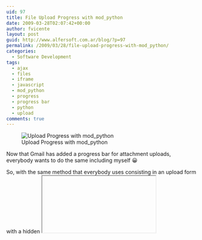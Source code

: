 ```yaml
---
uid: 97
title: File Upload Progress with mod_python
date: 2009-03-28T02:07:42+00:00
author: fvicente
layout: post
guid: http://www.alfersoft.com.ar/blog/?p=97
permalink: /2009/03/28/file-upload-progress-with-mod_python/
categories:
  - Software Development
tags:
  - ajax
  - files
  - iframe
  - javascript
  - mod_python
  - progress
  - progress bar
  - python
  - upload
comments: true
---
```

<figure>
	<img title="Upload Progress with mod_python" src="{{ site.baseurl }}/images/uprogress.jpg" alt="Upload Progress with mod_python" />
	<figcaption class="wp-caption-text">Upload Progress with mod_python</figcaption>
</figure>

Now that Gmail has added a progress bar for attachment uploads, everybody wants to do the same including myself  😀 

So, with the same method that everybody uses consisting in an upload form with a hidden <iframe> as target, and then a periodic Ajax request to update the progress, I made a simple implementation using mod_python on the server side&#8230; This is a veeery simple example, like everything that you do with Python.

Additionally I&#8217;ve added an upload size limit control based in examples that can be found in the mod_python forum site. Use the source Luke!

See <a title="Upload Progress Demo" href="http://www.alfersoft.com.ar/uprogress/" target="_blank">LIVE DEMO!</a>

<!--more-->

## Libraries that I used for this example

The fancy JavaScript progress bar is from <a title="Bramus!" href="http://www.bram.us/" target="_blank">Bramus</a>, I just changed the default options, renamed the main script file to progressbar.js and the images just because I like everything in lower case. See the copyright inside the file or visit the site for more information.

<a title="Prototype.js" href="http://www.prototypejs.org/" target="_blank">Prototype.js</a>: this well known library to avoid cross-browser compatibility issues, is small and practical. I use it in almost all my web projects. Also Bramus requires this library. If you don&#8217;t like it for some reason you will need to replace many many many functions like $() which is an improved getElementById(), or the Hash class that I use to track in-progress uploads, JSON encoding, etc. etc. You don&#8217;t want to remove it, seriously.

<a title="simplejson" href="http://code.google.com/p/simplejson/" target="_blank">simplejson</a>: A python library to encode/decode JSON objects. I use this one for the messaging between the server and the page. In my opinion JSON is more efficient than XML because it generates more compact and still human-readable outputs. But you can use XML or any other method by modifying the example as you like.

## Download example

Start by downloading the <a title="Source code for uprogress example" href="https://github.com/fvicente/uprogress/archive/master.zip" target="_blank">source code for this example</a>. I decided to release the code under BSD license, so you can use it for whatever you want.

The source is organized like the following illustration:

<figure>
	<img title="Upload Progress source directory structure" src="{{ site.baseurl }}/images/uprogress_src.jpg" alt="Upload Progress source directory structure" />
	<figcaption>Upload Progress source directory structure</figcaption>
</figure> 

**/src/img** contains images for JavaScript Bramus progress bar

**/src/js** contains JavaScript libraries Prototype.js and Bramus progress bar that I renamed to progressbar.js

**/src/temp** directory where the uploaded files will be stored. IMPORTANT: in unix like environments the group and permission of this folder must be configured properly in order to Apache to have write access on it.

**/src/\_upload\_limit.py** mod_python fixup handler that controls the file upload size limit, verifies if the file already exist in the server, stores file size and location information on the session and does the actual file upload after all the verifications.

**/src/index.py** The main python publisher handler. Exposed URLs are the main / &#8220;index&#8221; page that loads the test.html and /get\_upload\_progress function that returns the current % progress of the files being uploaded.

**/src/test.html** HTML page that contains all the JavaScript code used to create the upload forms, post the files, track the progress via Ajax, update the progress bar status, etc&#8230; This file is parsed by index.py as a PSP but does not contains any embedded python code currently.

**/lib/simplejson** simplejson python library to encode / decode JSON messages.

## Configuring Apache

I&#8217;m assuming that you already have mod_python installed on your Apache. Take a look to the sample configuration:

{% highlight apache %}
Alias / "/Users/fvicente/workspace/uprogress/src/"
<Directory "/Users/fvicente/workspace/uprogress/src/">
    SetHandler python-program
    PythonHandler mod_python.publisher
    PythonDebug On
    PythonFixupHandler _upload_limit
    <Files ~ "\.(gif|jpg|png|ico|js|css)$">
        SetHandler default-handler
    </Files>
    Order allow,deny
    Allow from all
</Directory>
{% endhighlight %}

mod\_python manual has a lot of information about the configuration options, so I&#8217;m not going to describe this in too much depth, just remark that I&#8217;m using the very useful mod\_python publisher, and more &#8220;unusual&#8221; option PythonFixupHandler pointing to the \_upload\_limit.py file.

## Interesting parts of the code

**/_upload/_limit.py**

The fixuphandler function contained in this file does the checking for the size limit of the file being uploaded by reading the http header Content-Length sent by the browser allowing you to reject an upload even before starting the actual transfer&#8230; very clever!. I found \_upload\_limit.py <a title="mod_python forum example" href="http://www.modpython.org/pipermail/mod_python/2007-February/023158.html" target="_blank">example in the mod_python forum</a>, and used it as a based adding the specific code for the upload progress handling. \_upload\_limit.py also stores the file size and name in the current session to be used later by the get\_upload\_progress function defined in index.py. Note that every time that the Session is used it will be accessed with the option lock=False thus using the session.lock() and session.unlock() methods manually when necessary, if you don&#8217;t do this that way all the parallel requests will be held until the upload finishes making impossible to monitor the progress via parallel Ajax request.

**index.py**

The exposed function get\_upload\_progress calculates the current upload percent by making a file-stat to see how much of the file has been stored so far. It is requested by the page test.html via Ajax in intervals of one seconds while the file is being uploaded. The expected parameter is a dictionary where the keys are &#8220;upload slots&#8221; that the JavaScript generates and understand, and the values are the name of the files to get the upload percent.

**test.html**

This one is 90% JavaScript code. But is not so bad, only 100 lines of code. In a very brief description you will see 4 functions:

**addUploadSlot()** creates an HTML code dynamically with an &#8220;upload slot&#8221; which is a form with the file to upload, the hidden <iframe> that is the form target, the progress bar control, and the &#8220;Upload&#8221; button. It uses a global counter called slotCnt to give a unique id to each slot. This id will be the &#8220;key&#8221; in the get\_upload\_progress dictionary (see index.py description).

**sendFile(slot)** shows the progress bar for given slot, adds the file into a global Hash() table called &#8220;uploading&#8221;, starts the periodic Ajax progress monitor (I used JavaScript function setInterval() to do the periodic Ajax) and sends the form to the server. Finally it will disable the controls for that slot and add a new slot dynamically for other uploads.

**updateProgressBars()** This is the function called by setInterval() while the files are uploading that does the actual Ajax.Request to /get\_upload\_progress in order to get the % progress for each file. The parameter sent with the request is a dictionary where the keys are the slots Id&#8217;s and the values the file names stored in the hash table.

**uploadDone(slot)** Will be called by the <iframe> when the upload finishes (successfully or not). Here I remove the file from the hash and stop the interval if no longer necessary.

## Final comments

Remember that this is just an example and may contain errors. Use it at your own risk, I&#8217;m not responsable of any possible damage or data lost, blah, blah, etc. etc. etc.

The code is poorly commented, but at least is well formatted :D. I recommend you to read it, it is very short and you may find interesting chunks.

<a title="Download uprogress" markdown="0" href="https://github.com/fvicente/uprogress/archive/master.zip" class="btn">Download Source Code</a>

[uprogress on GitHub](https://github.com/fvicente/uprogress "uprogress on GitHub"){:target="_blank"}

Enjoy it!
